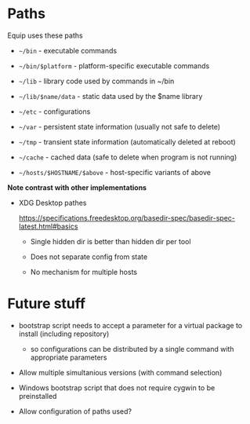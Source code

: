 # Paths

Equip uses these paths

- `~/bin` - executable commands

- `~/bin/$platform` - platform-specific executable commands

- `~/lib` - library code used by commands in ~/bin

- `~/lib/$name/data` - static data used by the $name library

- `~/etc` - configurations

- `~/var` - persistent state information (usually not safe to delete)

- `~/tmp` - transient state information (automatically deleted at reboot)

- `~/cache` - cached data (safe to delete when program is not running)

- `~/hosts/$HOSTNAME/$above` - host-specific variants of above

**Note contrast with other implementations**

- XDG Desktop pathes
 
  https://specifications.freedesktop.org/basedir-spec/basedir-spec-latest.html#basics
   
  - Single hidden dir is better than hidden dir per tool

  - Does not separate config from state

  - No mechanism for multiple hosts

# Future stuff

- bootstrap script needs to accept a parameter for a virtual package to install (including repository)
  - so configurations can be distributed by a single command with appropriate parameters

- Allow multiple simultanious versions (with command selection)

- Windows bootstrap script that does not require cygwin to be preinstalled

- Allow configuration of paths used?


